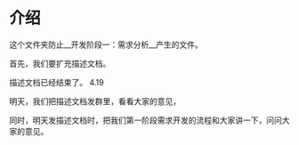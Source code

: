 # 介绍

这个文件夹防止__开发阶段一：需求分析__产生的文件。

首先，我们要扩充描述文档。

描述文档已经结束了。 4.19

明天，我们把描述文档发群里，看看大家的意见，

同时，明天发描述文档时，把我们第一阶段需求开发的流程和大家讲一下，问问大家的意见。